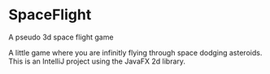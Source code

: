 # SpaceFlight
A pseudo 3d space flight game

A little game where you are infinitly flying through space dodging asteroids.
This is an IntelliJ project using the JavaFX 2d library.
